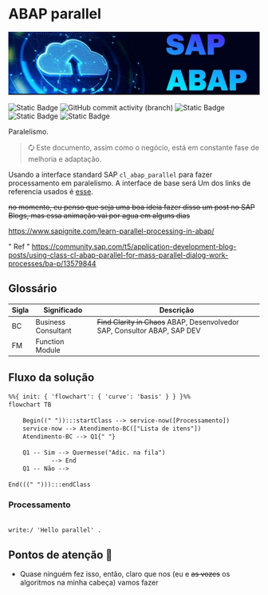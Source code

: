 # ABAP parallel
 
![N|Solid](img/sap-abap.jpeg)

![Static Badge](https://img.shields.io/badge/development-abap-blue)
![GitHub commit activity (branch)](https://img.shields.io/github/commit-activity/t/edmilson-nascimento/abap_parallel)
![Static Badge](https://img.shields.io/badge/gabriel_alencar-abap-orange)
![Static Badge](https://img.shields.io/badge/poo-abap-teal)
![Static Badge](https://img.shields.io/badge/murilo_borges-abap-lime)


 Paralelismo.

> 🗘 Este documento, assim como o negócio, está em constante fase de melhoria e adaptação.

 Usando a interface standard SAP `cl_abap_parallel` para fazer processamento em paralelismo. A interface de base será 
 Um dos links de referencia usados é [esse](https://sascha-dev.de/sap-entwicklung/parallelverarbeitung-unter-abap-mit-der-klasse-cl_abap_parallel/).

~~no momento, eu penso que seja uma boa ideia fazer disso um post no SAP Blogs, mas essa animação vai por agua em alguns dias~~

https://www.sapignite.com/learn-parallel-processing-in-abap/

" Ref 
" https://community.sap.com/t5/application-development-blog-posts/using-class-cl-abap-parallel-for-mass-parallel-dialog-work-processes/ba-p/13579844


## Glossário

| Sigla | Significado | Descrição |
|-----|-----------|------------|
| BC |Business Consultant | ~~Find Clarity in Chaos~~ ABAP, Desenvolvedor SAP, Consultor ABAP, SAP DEV|
 FM | Function Module ||

## Fluxo da solução

```mermaid
%%{ init: { 'flowchart': { 'curve': 'basis' } } }%%
flowchart TB

    Begin((" ")):::startClass --> service-now([Processamento])
    service-now --> Atendimento-BC(["Lista de itens"])
    Atendimento-BC --> Q1{" "}

    Q1 -- Sim --> Quermesse("Adic. na fila") 
            --> End
    Q1 -- Não -->

End(((" "))):::endClass
```

### Processamento
```abap

write:/ 'Hello parallel' .

```

## Pontos de atenção 📝

- Quase ninguém fez isso, então, claro que nos (eu e ~~as vozes~~ os algoritmos na minha cabeça) vamos fazer